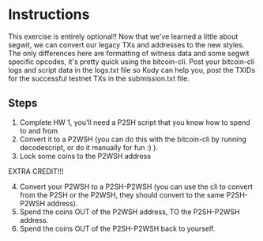 # Instructions  

This exercise is entirely optional!! Now that we've learned a little about segwit, we can convert our legacy TXs and addresses to the new styles. The only differences here are formatting of witness data and some segwit specific opcodes, it's pretty quick using the bitcoin-cli. Post your bitcoin-cli logs and script data in the logs.txt file so Kody can help you, post the TXIDs for the successful testnet TXs in the submission.txt file.

  ## Steps
  1. Complete HW 1, you'll need a P2SH script that you know how to spend to and from
  2. Convert it to a P2WSH (you can do this with the bitcoin-cli by running decodescript, or do it manually for fun :) ).
  3. Lock some coins to the P2WSH address

EXTRA CREDIT!!!

  4. Convert your P2WSH to a P2SH-P2WSH (you can use the cli to convert from the P2SH or the P2WSH, they should convert to the same P2SH-P2WSH address).
  5. Spend the coins OUT of  the P2WSH address, TO the P2SH-P2WSH address.
  6. Spend the coins OUT of the P2SH-P2WSH back to yourself.
